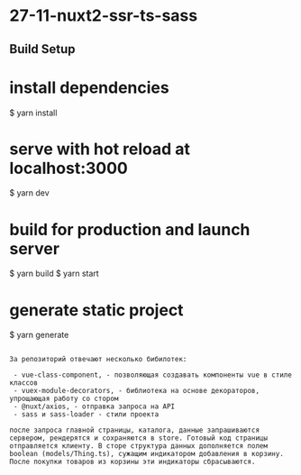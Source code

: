 # 27-11-nuxt2-ssr-ts-sass

## Build Setup

# install dependencies
$ yarn install

# serve with hot reload at localhost:3000
$ yarn dev

# build for production and launch server
$ yarn build
$ yarn start

# generate static project
$ yarn generate
```

За репозиторий отвечают несколько бибилотек:

 - vue-class-component, - позволяющая создавать компоненты vue в стиле классов
 - vuex-module-decorators, - библиотека на основе декораторов, упрощающая работу со стором
 - @nuxt/axios, - отправка запроса на API
 - sass и sass-loader - стили проекта

после запроса главной страницы, каталога, данные запрашиваются сервером, рендерятся и сохраняются в store. Готовый код страницы отправляется клиенту. В сторе структура данных дополняется полем boolean (models/Thing.ts), сужащим индикатором добавления в корзину. После покупки товаров из корзины эти индикаторы сбрасываются.
